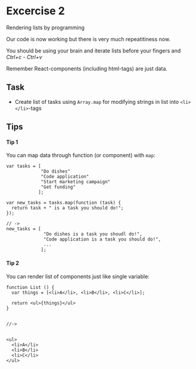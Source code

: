 # Excercise 2

Rendering lists by programming

Our code is now working but there is very much repeatitiness now.

You should be using your brain and iterate lists before your fingers and _Ctrl+c - Ctrl+v_

Remember React-components (including html-tags) are just data.

## Task

- Create list of tasks using `Array.map` for modifying strings in list into `<li></li>`-tags

## Tips


#### Tip 1
You can map data through function (or component) with `map`:

```
var tasks = [
             "Do dishes"
             "Code application"
             "Start marketing campaign"
             "Get funding"
            ];

var new_tasks = tasks.map(function (task) {
  return task + " is a task you should do!";
});

// ->
new_tasks = [
              "Do dishes is a task you shoudl do!",
              "Code application is a task you should do!",
              ...
             ];
```


#### Tip 2
You can render list of components just like single variable:
```
function List () {
  var things = [<li>A</li>, <li>B</li>, <li>C</li>];

  return <ul>{things}</ul>
}


//->


<ul>
  <li>A</li>
  <li>B</li>
  <li>C</li>
</ul>

```
